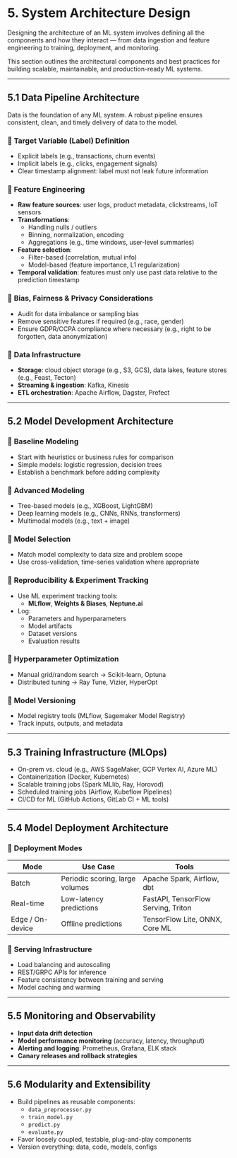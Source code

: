 # **5. System Architecture Design**

Designing the architecture of an ML system involves defining all the components and how they interact — from data ingestion and feature engineering to training, deployment, and monitoring.

This section outlines the architectural components and best practices for building scalable, maintainable, and production-ready ML systems.

---

## **5.1 Data Pipeline Architecture**

Data is the foundation of any ML system. A robust pipeline ensures consistent, clean, and timely delivery of data to the model.

### 🔹 **Target Variable (Label) Definition**
- Explicit labels (e.g., transactions, churn events)
- Implicit labels (e.g., clicks, engagement signals)
- Clear timestamp alignment: label must not leak future information

### 🔹 **Feature Engineering**
- **Raw feature sources**: user logs, product metadata, clickstreams, IoT sensors
- **Transformations**:
  - Handling nulls / outliers
  - Binning, normalization, encoding
  - Aggregations (e.g., time windows, user-level summaries)
- **Feature selection**:
  - Filter-based (correlation, mutual info)
  - Model-based (feature importance, L1 regularization)
- **Temporal validation**: features must only use past data relative to the prediction timestamp

### 🔹 **Bias, Fairness & Privacy Considerations**
- Audit for data imbalance or sampling bias
- Remove sensitive features if required (e.g., race, gender)
- Ensure GDPR/CCPA compliance where necessary (e.g., right to be forgotten, data anonymization)

### 🔹 **Data Infrastructure**
- **Storage**: cloud object storage (e.g., S3, GCS), data lakes, feature stores (e.g., Feast, Tecton)
- **Streaming & ingestion**: Kafka, Kinesis
- **ETL orchestration**: Apache Airflow, Dagster, Prefect

---

## **5.2 Model Development Architecture**

### 🔹 **Baseline Modeling**
- Start with heuristics or business rules for comparison
- Simple models: logistic regression, decision trees
- Establish a benchmark before adding complexity

### 🔹 **Advanced Modeling**
- Tree-based models (e.g., XGBoost, LightGBM)
- Deep learning models (e.g., CNNs, RNNs, transformers)
- Multimodal models (e.g., text + image)

### 🔹 **Model Selection**
- Match model complexity to data size and problem scope
- Use cross-validation, time-series validation where appropriate

### 🔹 **Reproducibility & Experiment Tracking**
- Use ML experiment tracking tools:
  - **MLflow**, **Weights & Biases**, **Neptune.ai**
- Log:
  - Parameters and hyperparameters
  - Model artifacts
  - Dataset versions
  - Evaluation results

### 🔹 **Hyperparameter Optimization**
- Manual grid/random search → Scikit-learn, Optuna
- Distributed tuning → Ray Tune, Vizier, HyperOpt

### 🔹 **Model Versioning**
- Model registry tools (MLflow, Sagemaker Model Registry)
- Track inputs, outputs, and metadata

---

## **5.3 Training Infrastructure (MLOps)**

- On-prem vs. cloud (e.g., AWS SageMaker, GCP Vertex AI, Azure ML)
- Containerization (Docker, Kubernetes)
- Scalable training jobs (Spark MLlib, Ray, Horovod)
- Scheduled training jobs (Airflow, Kubeflow Pipelines)
- CI/CD for ML (GitHub Actions, GitLab CI + ML tools)

---

## **5.4 Model Deployment Architecture**

### 🔹 **Deployment Modes**
| Mode         | Use Case                    | Tools                            |
|--------------|-----------------------------|----------------------------------|
| Batch        | Periodic scoring, large volumes | Apache Spark, Airflow, dbt      |
| Real-time    | Low-latency predictions      | FastAPI, TensorFlow Serving, Triton |
| Edge / On-device | Offline predictions       | TensorFlow Lite, ONNX, Core ML  |

### 🔹 **Serving Infrastructure**
- Load balancing and autoscaling
- REST/GRPC APIs for inference
- Feature consistency between training and serving
- Model caching and warming

---

## **5.5 Monitoring and Observability**

- **Input data drift detection**
- **Model performance monitoring** (accuracy, latency, throughput)
- **Alerting and logging**: Prometheus, Grafana, ELK stack
- **Canary releases and rollback strategies**

---

## **5.6 Modularity and Extensibility**

- Build pipelines as reusable components:
  - `data_preprocessor.py`
  - `train_model.py`
  - `predict.py`
  - `evaluate.py`
- Favor loosely coupled, testable, plug-and-play components
- Version everything: data, code, models, configs

